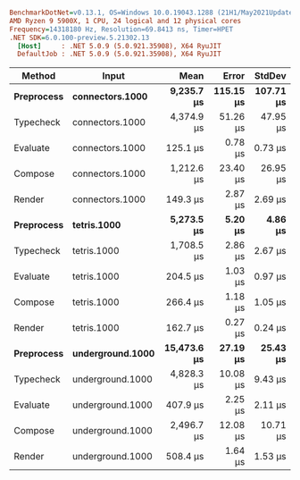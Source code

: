 ``` ini

BenchmarkDotNet=v0.13.1, OS=Windows 10.0.19043.1288 (21H1/May2021Update)
AMD Ryzen 9 5900X, 1 CPU, 24 logical and 12 physical cores
Frequency=14318180 Hz, Resolution=69.8413 ns, Timer=HPET
.NET SDK=6.0.100-preview.5.21302.13
  [Host]     : .NET 5.0.9 (5.0.921.35908), X64 RyuJIT
  DefaultJob : .NET 5.0.9 (5.0.921.35908), X64 RyuJIT


```
|     Method |            Input |        Mean |     Error |    StdDev |
|----------- |----------------- |------------:|----------:|----------:|
| **Preprocess** |  **connectors.1000** |  **9,235.7 μs** | **115.15 μs** | **107.71 μs** |
|  Typecheck |  connectors.1000 |  4,374.9 μs |  51.26 μs |  47.95 μs |
|   Evaluate |  connectors.1000 |    125.1 μs |   0.78 μs |   0.73 μs |
|    Compose |  connectors.1000 |  1,212.6 μs |  23.40 μs |  26.95 μs |
|     Render |  connectors.1000 |    149.3 μs |   2.87 μs |   2.69 μs |
| **Preprocess** |      **tetris.1000** |  **5,273.5 μs** |   **5.20 μs** |   **4.86 μs** |
|  Typecheck |      tetris.1000 |  1,708.5 μs |   2.86 μs |   2.67 μs |
|   Evaluate |      tetris.1000 |    204.5 μs |   1.03 μs |   0.97 μs |
|    Compose |      tetris.1000 |    266.4 μs |   1.18 μs |   1.05 μs |
|     Render |      tetris.1000 |    162.7 μs |   0.27 μs |   0.24 μs |
| **Preprocess** | **underground.1000** | **15,473.6 μs** |  **27.19 μs** |  **25.43 μs** |
|  Typecheck | underground.1000 |  4,828.3 μs |  10.08 μs |   9.43 μs |
|   Evaluate | underground.1000 |    407.9 μs |   2.25 μs |   2.11 μs |
|    Compose | underground.1000 |  2,496.7 μs |  12.08 μs |  10.71 μs |
|     Render | underground.1000 |    508.4 μs |   1.64 μs |   1.53 μs |
